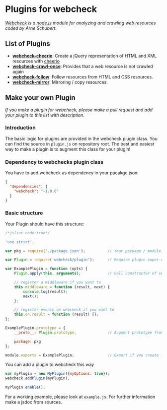 # Plugins for webcheck

*[Webcheck](https://github.com/atd-schubert/node-webcheck) is a [node.js](https://nodejs.org/) module for analyzing
and crawling web resources coded by Arne Schubert.*

## List of Plugins

- **[webcheck-cheerio](https://github.com/atd-schubert/webcheck-cheerio)**: Create a jQuery representation of HTML and
XML resources with [cheerio](https://github.com/cheeriojs/cheerio)
- **[webcheck-crawl-once](https://github.com/atd-schubert/webcheck-crawl-once)**: Provides that a web resource is not
crawled again
- **[webcheck-follow](https://github.com/atd-schubert/webcheck-follow)**: Follow resources from HTML and CSS resources.
- **[webcheck-mirror](https://github.com/atd-schubert/webcheck-mirror)**: Mirroring / copy resources.

## Make your own Plugin

*If you make a plugin for webcheck, please make a pull request and add your plugin to this list with description.*

### Introduction

The basic logic for plugins are provided in the webcheck plugin class. You can find the source in `plugin.js` on
repository root. The best and easiest way to make a plugin is to augment this class for your plugin!

### Dependency to webchecks plugin class

You have to add webcheck as dependency in your pacakge.json:

```json
{
  "dependencies": {
    "webcheck": "~1.0.0"
  }
}
```

### Basic structure

Your Plugin should have this structure:

```js
/*jslint node:true*/

'use strict';

var pkg = require('./package.json');          // Your package / module information are recommended

var Plugin = require('webcheck/plugin');      // Require plugin super-class for augmenting

var ExamplePlugin = function (opts) {
    Plugin.apply(this, arguments);            // Call constructor of super-class

    // register a middleware if you want to
    this.middleware = function (result, next) {
        console.log(result);
        next();
    };

    // register events on webcheck if you want to
    this.on.result = function (result) {};
};

ExamplePlugin.prototype = {
    __proto__: Plugin.prototype,              // Augment prototype from super-class

    package: pkg
};

module.exports = ExamplePlugin;               // Export if you create it as module

```

You can add a plugin to webcheck this way

```js
var myPlugin = new MyPlugin({myOptions: true});
webcheck.addPlugin(myPlugin);

myPlugin.enable();
```

For a working example, please look at `example.js`. For further information make a jsdoc from sources.
